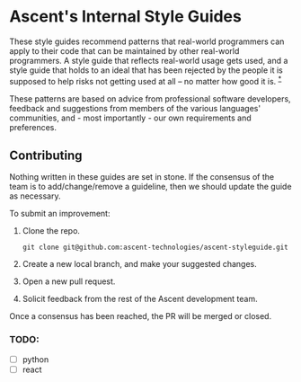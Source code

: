 # Ascent's Internal Style Guides

These style guides recommend patterns that real-world programmers can apply to their code that can be maintained by
other real-world programmers. A style guide that reflects real-world usage gets used, and a style guide that holds to an
ideal that has been rejected by the people it is supposed to help risks not getting used at all – no matter how good it
is. <sup>[*](https://github.com/bbatsov/rails-style-guide#the-rails-style-guide)</sup>

These patterns are based on advice from professional software developers, feedback and suggestions from members of the
various languages' communities, and - most importantly - our own requirements and preferences.

## Contributing

Nothing written in these guides are set in stone. If the consensus of the team is to add/change/remove a guideline, then
we should update the guide as necessary.

To submit an improvement:

1.  Clone the repo.

    ```
    git clone git@github.com:ascent-technologies/ascent-styleguide.git
    ```
    
2.  Create a new local branch, and make your suggested changes.

3.  Open a new pull request.

4.  Solicit feedback from the rest of the Ascent development team.

Once a consensus has been reached, the PR will be merged or closed.

### TODO:

* [ ] python
* [ ] react
